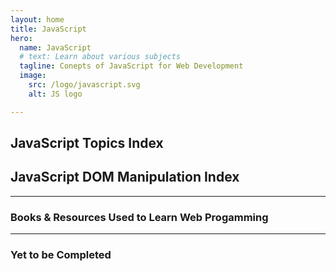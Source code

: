 ```yaml
---
layout: home
title: JavaScript
hero:
  name: JavaScript
  # text: Learn about various subjects
  tagline: Conepts of JavaScript for Web Development
  image:
    src: /logo/javascript.svg
    alt: JS logo

---
```


<script setup>
import CollapsibleList from '@theme/components/CollapsibleList.vue'
import ResourceCard from '@theme/components/ResourceCard.vue'
import BookCard from '@theme/components/BookCard.vue'

import { 
  booksUsed, 
  booksPending,
  resourcesUsed,
  resourcesPending } from '@theme/data/resources/jsResources.ts'

import { jsSection } from '@theme/data/fileStructures/jsSections.ts'
import { jsdomSection } from '@theme/data/fileStructures/jsdomSections.ts'

</script>

## JavaScript Topics Index
 
<CollapsibleList :sections="jsSection" />

## JavaScript DOM Manipulation Index

<CollapsibleList :sections="jsdomSection" />

___
 
<h3>Books & Resources Used to Learn Web Progamming</h3>


<div class="book-container">

  <template v-for="(book, index) in booksUsed" :key="index">
    <BookCard v-bind="book" />
  </template>

</div>

<!-- <div class="book-container">
  <ResourceCard
    v-for="(resource, index) in resourcesUsed"
    :key="index"
    v-bind="resource"
  />
</div> -->

___

<h3>Yet to be Completed</h3>

<div class="book-container">

  <template v-for="(book, index) in booksPending" :key="index">
    <BookCard v-bind="book" />
  </template>

</div>


